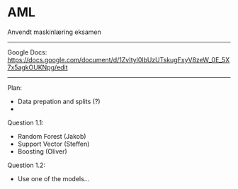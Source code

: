 # AML
Anvendt maskinlæring eksamen


***
Google Docs: https://docs.google.com/document/d/1ZvItyl0lbUzUTskugFxyV8zeW_0E_5X7x5agkOUKNpg/edit
***
Plan:
- Data prepation and splits (?)
- 


Question 1.1:
- Random Forest (Jakob)
- Support Vector (Steffen)
- Boosting (Oliver)

Question 1.2:
- Use one of the models...
